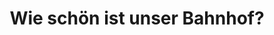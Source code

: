 ---
layout: post
title: Wie schön ist unser Bahnhof?
answers:
    - text: Hässlich
      link: https://robertnickel.online/radolfzell/train_station_ugly.html
    - text: Mittel
      link: https://robertnickel.online/radolfzell/train_station_wrong.html
    - text: Schön
      link: https://robertnickel.online/radolfzell/train_station_wrong.html
---